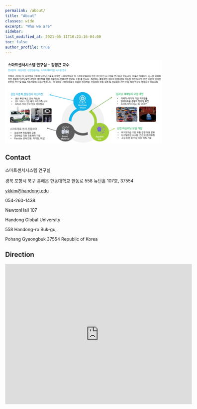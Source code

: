 ```yaml
---
permalink: /about/
title: "About"
classes: wide
excerpt: "Who we are"
sidebar:
last_modified_at: 2021-05-11T10:23:16-04:00
toc: false
author_profile: true
---
```






<img src="../assets/images/ssslabmain.jpg"  title="SSSLAB_Logo" class="center">



## Contact

스마트센서시스템 연구실

경북 포항시 북구 흥해읍 한동대학교 한동로 558 뉴턴홀 107호, 37554 

ykkim@handong.edu

054-260-1438



NewtonHall 107

Handong Global University 

558 Handong-ro Buk-gu, 

Pohang Gyeongbuk 37554 Republic of Korea






## Direction

<iframe src="https://www.google.com/maps/embed?pb=!1m18!1m12!1m3!1d3223.5990333686555!2d129.3848326152027!3d36.10326118009798!2m3!1f0!2f0!3f0!3m2!1i1024!2i768!4f13.1!3m3!1m2!1s0x35671cb7438539d5%3A0x57754b36fb449152!2z7ZWc64-Z64yA7ZWZ6rWQIOuJtO2EtO2ZgA!5e0!3m2!1sko!2skr!4v1644142213378!5m2!1sko!2skr" width="600" height="450" style="border:0;" allowfullscreen="" loading="lazy"></iframe>

